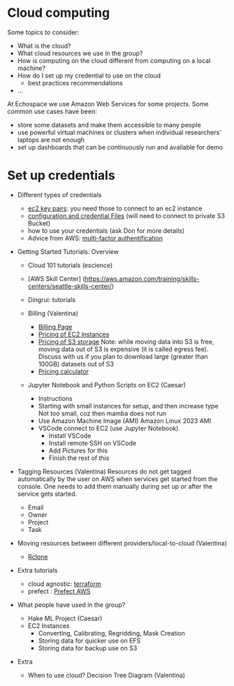 # Cloud computing

Some topics to consider:
- What is the cloud?
- What cloud resources we use in the group?
- How is computing on the cloud different from computing on a local machine?
- How do I set up my credential to use on the cloud
    - best practices recommendations
- ...

  
At Echospace we use Amazon Web Services for some projects. Some common use cases have been:

* store some datasets and make them accessible to many people
* use powerful virtual machines or clusters when individual researchers' laptops are not enough
* set up dashboards that can be continuously run and available for demo
  


# Set up credentials 


* Different types of credentials 
   - [ec2 key pairs](
https://docs.aws.amazon.com/AWSEC2/latest/UserGuide/ec2-key-pairs.html): you need those to connect to an ec2 instance 
   - [configuration and credential Files](https://docs.aws.amazon.com/cli/latest/userguide/cli-configure-files.html) (will need to connect to private S3 Bucket)
   - how to use your credentials (ask Don for more details)
   - Advice from AWS: [multi-factor authentification](https://docs.aws.amazon.com/IAM/latest/UserGuide/id_credentials_mfa_enable.html)
 
* Getting Started Tutorials: Overview
    - Cloud 101 tutorials (escience)
    - [AWS Skill Center] (https://aws.amazon.com/training/skills-centers/seattle-skills-center/) 
    - Dingrui: tutorials
    - Billing (Valentina)
        - [Billing Page](https://us-east-1.console.aws.amazon.com/billing/home?region=us-west-2#/bills)
        - [Pricing of EC2 instances](https://aws.amazon.com/ec2/pricing/on-demand/)
        - [Pricing of S3 storage](https://aws.amazon.com/s3/pricing/) Note: while moving data into S3 is free, moving data out of S3 is expensive (it is called egress fee). Discuss with us if you plan to download large (greater than 100GB) datasets out of S3
        - [Pricing calculator](https://calculator.aws/#/)
          
    - Jupyter Notebook and Python Scripts on EC2 (Caesar)
        - Instructions 
        - Starting with small instances for setup, and then increase type
Not too small, coz then mamba does not run 
        - Use Amazon Machine Image (AMI) Amazon Linux 2023 AMI
        - VSCode connect to EC2 (use Jupyter Notebook)
            - Install VSCode
            - Install remote SSH on VSCode
            - Add Pictures for this
            - Finish the rest of this
         
* Tagging Resources (Valentina)
      Resources do not get tagged automatically by the user on AWS when services get started from the console. One needs to add them manually during set up or after the service gets started.
    - Email
    - Owner
    - Project 
    - Task 

* Moving resources between different providers/local-to-cloud (Valentina)
    - [Rclone](https://rclone.org/)

* Extra tutorials
    - cloud agnostic: [terraform](https://www.terraform.io/)
    - prefect : [Prefect AWS](https://prefecthq.github.io/prefect-aws/)

* What people have used in the group?
    - Hake ML Project (Caesar)
    - EC2 Instances
        - Converting, Calibrating, Regridding, Mask Creation
        - Storing data for quicker use on EFS
        - Storing data for backup use on S3



* Extra
    - When to use cloud? Decision Tree Diagram (Valentina)
 
